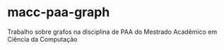macc-paa-graph
==============

Trabalho sobre grafos na disciplina de PAA do Mestrado Acadêmico em Ciência da Computação
